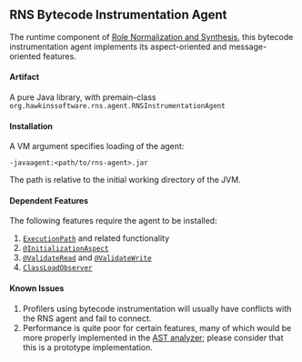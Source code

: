 
RNS Bytecode Instrumentation Agent
----------------------------------
The runtime component of [Role Normalization and Synthesis], this bytecode instrumentation agent implements its aspect-oriented and message-oriented features.

[Role Normalization and Synthesis]: https://github.com/byron-hawkins/org.hawkinssoftware.rns/blob/master/rns/README.md

#### Artifact

A pure Java library, with premain-class 
`org.hawkinssoftware.rns.agent.RNSInstrumentationAgent`

#### Installation

A VM argument specifies loading of the agent:

    -javaagent:<path/to/rns-agent>.jar

The path is relative to the initial working directory of the JVM.

#### Dependent Features

The following features require the agent to be installed:

1. <code>[ExecutionPath]</code> and related functionality
2. <code>[@InitializationAspect]</code>
3. <code>[@ValidateRead]</code> and <code>[@ValidateWrite]</code>
4. <code>[ClassLoadObserver]</code>

[ExecutionPath]: https://github.com/byron-hawkins/org.hawkinssoftware.rns/blob/master/rns-core/src/main/java/org/hawkinssoftware/rns/core/moa/ExecutionPath.java
[ExecutionPath]: https://github.com/byron-hawkins/org.hawkinssoftware.rns/blob/master/rns-core/src/main/java/org/hawkinssoftware/rns/core/moa/ExecutionPath.java
[@InitializationAspect]: https://github.com/byron-hawkins/org.hawkinssoftware.rns/blob/master/rns-core/src/main/java/org/hawkinssoftware/rns/core/aop/InitializationAspect.java
[@InitializationAspect]: https://github.com/byron-hawkins/org.hawkinssoftware.rns/blob/master/rns-core/src/main/java/org/hawkinssoftware/rns/core/aop/InitializationAspect.java
[@ValidateRead]: https://github.com/byron-hawkins/org.hawkinssoftware.rns/blob/master/rns-core/src/main/java/org/hawkinssoftware/rns/core/validation/ValidateRead.java
[@ValidateRead]: https://github.com/byron-hawkins/org.hawkinssoftware.rns/blob/master/rns-core/src/main/java/org/hawkinssoftware/rns/core/validation/ValidateRead.java
[@ValidateWrite]: https://github.com/byron-hawkins/org.hawkinssoftware.rns/blob/master/rns-core/src/main/java/org/hawkinssoftware/rns/core/validation/ValidateWrite.java
[@ValidateWrite]: https://github.com/byron-hawkins/org.hawkinssoftware.rns/blob/master/rns-core/src/main/java/org/hawkinssoftware/rns/core/validation/ValidateWrite.java
[ClassLoadObserver]: https://github.com/byron-hawkins/org.hawkinssoftware.rns/blob/master/rns-core/src/main/java/org/hawkinssoftware/rns/core/aop/ClassLoadObserver.java
[ClassLoadObserver]: https://github.com/byron-hawkins/org.hawkinssoftware.rns/blob/master/rns-core/src/main/java/org/hawkinssoftware/rns/core/aop/ClassLoadObserver.java

#### Known Issues

1. Profilers using bytecode instrumentation will usually have
   conflicts with the RNS agent and fail to connect.
2. Performance is quite poor for certain features, many of which
   would be more properly implemented in the [AST analyzer]; please consider that this is a prototype 
   implementation.
   
[AST analyzer]: https://github.com/byron-hawkins/org.hawkinssoftware.rns/blob/master/rns-ast-analyzer/README.md
[AST analyzer]: https://github.com/byron-hawkins/org.hawkinssoftware.rns/blob/master/rns-ast-analyzer/README.md
